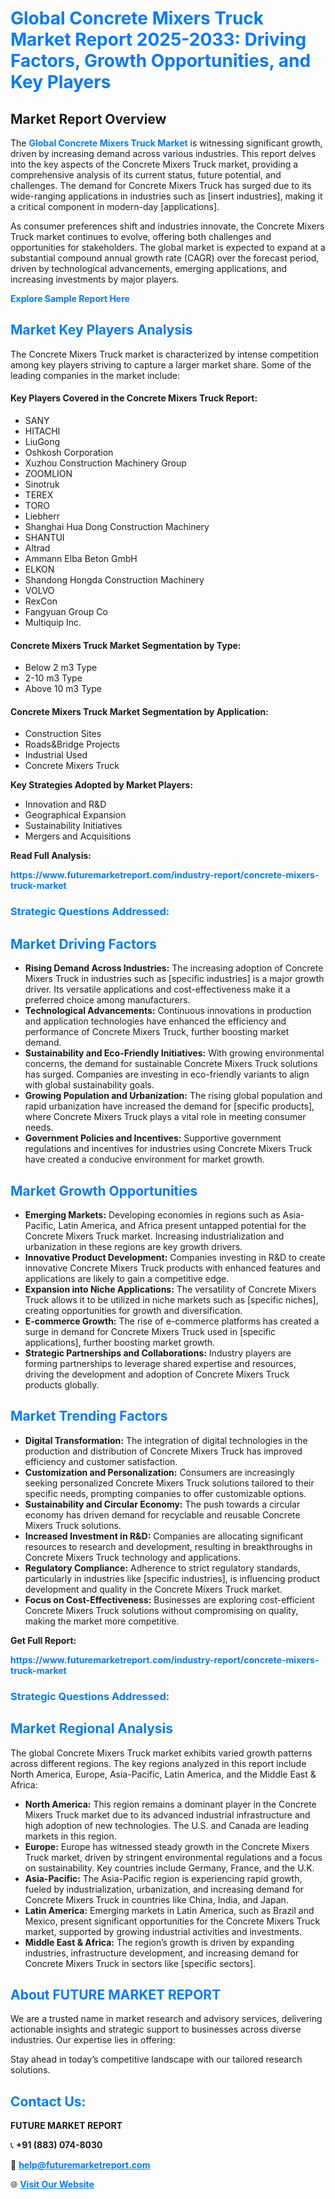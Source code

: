 <h1 style="color: #007BFF;">Global Concrete Mixers Truck Market Report 2025-2033: Driving Factors, Growth Opportunities, and Key Players</h1>

<section id="overview">
<h2>Market Report Overview</h2>
<p>The <a href="https://www.futuremarketreport.com/industry-report/concrete-mixers-truck-market" style="color: #007BFF; text-decoration: none;"><strong>Global Concrete Mixers Truck Market</strong></a> is witnessing significant growth, driven by increasing demand across various industries. This report delves into the key aspects of the Concrete Mixers Truck market, providing a comprehensive analysis of its current status, future potential, and challenges. The demand for Concrete Mixers Truck has surged due to its wide-ranging applications in industries such as [insert industries], making it a critical component in modern-day [applications].</p>
<p>As consumer preferences shift and industries innovate, the Concrete Mixers Truck market continues to evolve, offering both challenges and opportunities for stakeholders. The global market is expected to expand at a substantial compound annual growth rate (CAGR) over the forecast period, driven by technological advancements, emerging applications, and increasing investments by major players.</p>
</section>

<section id="overview">
<p><a href="https://www.futuremarketreport.com/request-sample/reportId=128412" style="color: #007BFF; text-decoration: none;"><strong>Explore Sample Report Here</strong></a></p>
</section>

<section id="key-players">
<h2 style="color: #007BFF;">Market Key Players Analysis</h2>
<p>The Concrete Mixers Truck market is characterized by intense competition among key players striving to capture a larger market share. Some of the leading companies in the market include:</p>
<h4>Key Players Covered in the Concrete Mixers Truck Report:</h4>
<ul><li>SANY</li><li>HITACHI</li><li>LiuGong</li><li>Oshkosh Corporation</li><li>Xuzhou Construction Machinery Group</li><li>ZOOMLION</li><li>Sinotruk</li><li>TEREX</li><li>TORO</li><li>Liebherr</li><li>Shanghai Hua Dong Construction Machinery</li><li>SHANTUI</li><li>Altrad</li><li>Ammann Elba Beton GmbH</li><li>ELKON</li><li>Shandong Hongda Construction Machinery</li><li>VOLVO</li><li>RexCon</li><li>Fangyuan Group Co</li><li>Multiquip Inc.</li></ul>
<h4>Concrete Mixers Truck Market Segmentation by Type:</h4>
<ul><li>Below 2 m3 Type</li><li>2-10 m3 Type</li><li>Above 10 m3 Type</li></ul>

<h4>Concrete Mixers Truck Market Segmentation by Application:</h4>
<ul><li>Construction Sites</li><li>Roads&amp;Bridge Projects</li><li>Industrial Used</li><li>Concrete Mixers Truck</li></ul>
<p><strong>Key Strategies Adopted by Market Players:</strong></p>
<ul>
<li>Innovation and R&D</li>
<li>Geographical Expansion</li>
<li>Sustainability Initiatives</li>
<li>Mergers and Acquisitions</li>
</ul>
</section>

<section>
<p><strong>Read Full Analysis: </strong></p><a href="https://www.futuremarketreport.com/industry-report/concrete-mixers-truck-market" style="color: #007BFF; text-decoration: none;"><strong>https://www.futuremarketreport.com/industry-report/concrete-mixers-truck-market</strong></a>
<h3 style="color: #007BFF;">Strategic Questions Addressed:</h3>
</section>

<section id="driving-factors">
<h2 style="color: #007BFF;">Market Driving Factors</h2>
<ul>
<li><strong>Rising Demand Across Industries:</strong> The increasing adoption of Concrete Mixers Truck in industries such as [specific industries] is a major growth driver. Its versatile applications and cost-effectiveness make it a preferred choice among manufacturers.</li>
<li><strong>Technological Advancements:</strong> Continuous innovations in production and application technologies have enhanced the efficiency and performance of Concrete Mixers Truck, further boosting market demand.</li>
<li><strong>Sustainability and Eco-Friendly Initiatives:</strong> With growing environmental concerns, the demand for sustainable Concrete Mixers Truck solutions has surged. Companies are investing in eco-friendly variants to align with global sustainability goals.</li>
<li><strong>Growing Population and Urbanization:</strong> The rising global population and rapid urbanization have increased the demand for [specific products], where Concrete Mixers Truck plays a vital role in meeting consumer needs.</li>
<li><strong>Government Policies and Incentives:</strong> Supportive government regulations and incentives for industries using Concrete Mixers Truck have created a conducive environment for market growth.</li>
</ul>
</section>

<section id="growth-opportunities">
<h2 style="color: #007BFF;">Market Growth Opportunities</h2>
<ul>
<li><strong>Emerging Markets:</strong> Developing economies in regions such as Asia-Pacific, Latin America, and Africa present untapped potential for the Concrete Mixers Truck market. Increasing industrialization and urbanization in these regions are key growth drivers.</li>
<li><strong>Innovative Product Development:</strong> Companies investing in R&D to create innovative Concrete Mixers Truck products with enhanced features and applications are likely to gain a competitive edge.</li>
<li><strong>Expansion into Niche Applications:</strong> The versatility of Concrete Mixers Truck allows it to be utilized in niche markets such as [specific niches], creating opportunities for growth and diversification.</li>
<li><strong>E-commerce Growth:</strong> The rise of e-commerce platforms has created a surge in demand for Concrete Mixers Truck used in [specific applications], further boosting market growth.</li>
<li><strong>Strategic Partnerships and Collaborations:</strong> Industry players are forming partnerships to leverage shared expertise and resources, driving the development and adoption of Concrete Mixers Truck products globally.</li>
</ul>
</section>

<section id="trending-factors">
<h2 style="color: #007BFF;">Market Trending Factors</h2>
<ul>
<li><strong>Digital Transformation:</strong> The integration of digital technologies in the production and distribution of Concrete Mixers Truck has improved efficiency and customer satisfaction.</li>
<li><strong>Customization and Personalization:</strong> Consumers are increasingly seeking personalized Concrete Mixers Truck solutions tailored to their specific needs, prompting companies to offer customizable options.</li>
<li><strong>Sustainability and Circular Economy:</strong> The push towards a circular economy has driven demand for recyclable and reusable Concrete Mixers Truck solutions.</li>
<li><strong>Increased Investment in R&D:</strong> Companies are allocating significant resources to research and development, resulting in breakthroughs in Concrete Mixers Truck technology and applications.</li>
<li><strong>Regulatory Compliance:</strong> Adherence to strict regulatory standards, particularly in industries like [specific industries], is influencing product development and quality in the Concrete Mixers Truck market.</li>
<li><strong>Focus on Cost-Effectiveness:</strong> Businesses are exploring cost-efficient Concrete Mixers Truck solutions without compromising on quality, making the market more competitive.</li>
</ul>
</section>

<section>
<p><strong>Get Full Report: </strong></p><a href="https://www.futuremarketreport.com/industry-report/concrete-mixers-truck-market" style="color: #007BFF; text-decoration: none;"><strong>https://www.futuremarketreport.com/industry-report/concrete-mixers-truck-market</strong></a>
<h3 style="color: #007BFF;">Strategic Questions Addressed:</h3>
</section>


<section id="regional-analysis">
<h2 style="color: #007BFF;">Market Regional Analysis</h2>
<p>The global Concrete Mixers Truck market exhibits varied growth patterns across different regions. The key regions analyzed in this report include North America, Europe, Asia-Pacific, Latin America, and the Middle East & Africa:</p>
<ul>
<li><strong>North America:</strong> This region remains a dominant player in the Concrete Mixers Truck market due to its advanced industrial infrastructure and high adoption of new technologies. The U.S. and Canada are leading markets in this region.</li>
<li><strong>Europe:</strong> Europe has witnessed steady growth in the Concrete Mixers Truck market, driven by stringent environmental regulations and a focus on sustainability. Key countries include Germany, France, and the U.K.</li>
<li><strong>Asia-Pacific:</strong> The Asia-Pacific region is experiencing rapid growth, fueled by industrialization, urbanization, and increasing demand for Concrete Mixers Truck in countries like China, India, and Japan.</li>
<li><strong>Latin America:</strong> Emerging markets in Latin America, such as Brazil and Mexico, present significant opportunities for the Concrete Mixers Truck market, supported by growing industrial activities and investments.</li>
<li><strong>Middle East & Africa:</strong> The region’s growth is driven by expanding industries, infrastructure development, and increasing demand for Concrete Mixers Truck in sectors like [specific sectors].</li>
</ul>
</section>

<footer>
<h2 style="color: #007BFF;">About FUTURE MARKET REPORT</h2>
<p>We are a trusted name in market research and advisory services, delivering actionable insights and strategic support to businesses across diverse industries. Our expertise lies in offering:</p>

<p>Stay ahead in today’s competitive landscape with our tailored research solutions.</p>

<h2 style="color: #007BFF;">Contact Us:</h2>
<p><strong>FUTURE MARKET REPORT</strong></p>
<p>📞 <strong>+91 (883) 074-8030</strong></p>
<p>📧 <strong><a href="mailto:help@futuremarketreport.com" style="color: #007BFF;">help@futuremarketreport.com</a></strong></p>
<p>🌐 <strong><a href="https://www.futuremarketreport.com/" style="color: #007BFF;">Visit Our Website</a></strong></p>
</footer>